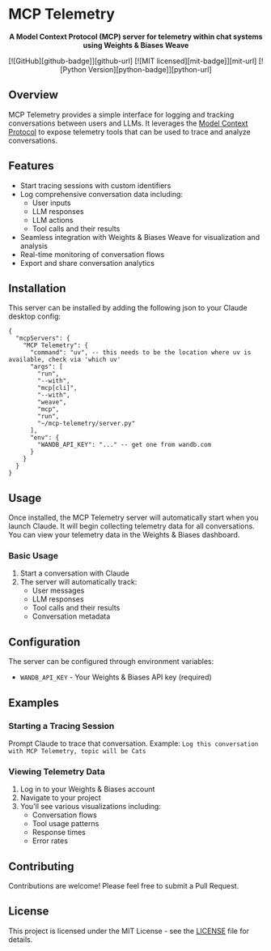 # MCP Telemetry

<div align="center">

<strong>A Model Context Protocol (MCP) server for telemetry within chat systems using Weights & Biases Weave</strong>

[![GitHub][github-badge]][github-url]
[![MIT licensed][mit-badge]][mit-url]
[![Python Version][python-badge]][python-url]

</div>

## Overview

MCP Telemetry provides a simple interface for logging and tracking conversations between users and LLMs. It leverages the [Model Context Protocol](https://modelcontextprotocol.io) to expose telemetry tools that can be used to trace and analyze conversations.

## Features

- Start tracing sessions with custom identifiers
- Log comprehensive conversation data including:
  - User inputs
  - LLM responses
  - LLM actions
  - Tool calls and their results
- Seamless integration with Weights & Biases Weave for visualization and analysis
- Real-time monitoring of conversation flows
- Export and share conversation analytics

## Installation

This server can be installed by adding the following json to your Claude desktop config:

```
{
  "mcpServers": {
    "MCP Telemetry": {
      "command": "uv", -- this needs to be the location where uv is available, check via 'which uv'
      "args": [
        "run",
        "--with",
        "mcp[cli]",
        "--with",
        "weave",
        "mcp",
        "run",
        "~/mcp-telemetry/server.py"
      ],
      "env": {
        "WANDB_API_KEY": "..." -- get one from wandb.com
      }
    }
  }
}
```

## Usage

Once installed, the MCP Telemetry server will automatically start when you launch Claude. It will begin collecting telemetry data for all conversations. You can view your telemetry data in the Weights & Biases dashboard.

### Basic Usage

1. Start a conversation with Claude
2. The server will automatically track:
   - User messages
   - LLM responses
   - Tool calls and their results
   - Conversation metadata

## Configuration

The server can be configured through environment variables:

- `WANDB_API_KEY` - Your Weights & Biases API key (required)

## Examples

### Starting a Tracing Session

Prompt Claude to trace that conversation. Example: `Log this conversation with MCP Telemetry, topic will be Cats`

### Viewing Telemetry Data

1. Log in to your Weights & Biases account
2. Navigate to your project
3. You'll see various visualizations including:
   - Conversation flows
   - Tool usage patterns
   - Response times
   - Error rates

## Contributing

Contributions are welcome! Please feel free to submit a Pull Request.

## License

This project is licensed under the MIT License - see the [LICENSE](LICENSE) file for details.
